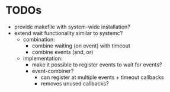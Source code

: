 # TODOs
- provide makefile with system-wide installation?
- extend wait functionality similar to systemc?
  - combination:
    - combine waiting (on event) with timeout
    - combine events (and, or)
  - implementation:
    - make it possible to register events to wait for events?
    - event-combiner?
      - can register at multiple events + timeout callbacks
      - removes unused callbacks?
